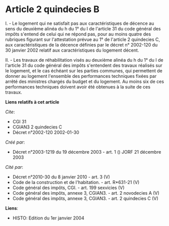 # Article 2 quindecies B

I. - Le logement qui ne satisfait pas aux caractéristiques de décence au sens du deuxième alinéa du h du 1° du I de l'article
31 du code général des impôts s'entend de celui qui ne répond pas, pour au moins quatre des rubriques figurant sur
l'attestation prévue au 1° de l'article 2 quindecies C, aux caractéristiques de la décence définies par le décret n° 2002-120
du 30 janvier 2002 relatif aux caractéristiques du logement décent.

II. - Les travaux de réhabilitation visés au deuxième alinéa du h du 1° du I de l'article 31 du code général des impôts
s'entendent des travaux réalisés sur le logement, et le cas échéant sur les parties communes, qui permettent de donner au
logement l'ensemble des performances techniques fixées par arrêté des ministres chargés du budget et du logement. Au moins
six de ces performances techniques doivent avoir été obtenues à la suite de ces travaux.

**Liens relatifs à cet article**

_Cite_:

  - CGI 31
  - CGIAN3 2 quindecies C
  - Décret n°2002-120 2002-01-30

_Créé par_:

  - Décret n°2003-1219 du 19 décembre 2003 - art. 1 () JORF 21 décembre 2003

_Cité par_:

  - Décret n°2010-30 du 8 janvier 2010 - art. 3 (V)
  - Code de la construction et de l'habitation. - art. R*631-21 (V)
  - Code général des impôts, CGI. - art. 199 sexvicies (V)
  - Code général des impôts, annexe 3, CGIAN3. - art. 2 novodecies A (V)
  - Code général des impôts, annexe 3, CGIAN3. - art. 2 quindecies C (V)

**Liens**:

  - HISTO: Edition du 1er janvier 2004
